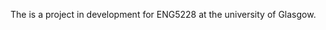 The <ContactlessPiPoweredDrumkit> is a project in development for ENG5228 at the university of Glasgow.
